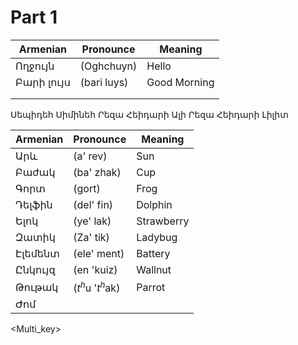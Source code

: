 # Part 1



| Armenian   | Pronounce   | Meaning      |
| ---------- | ----------- | ------------ |
| Ողջույն    | (Oghchuyn)  | Hello        |
| Բարի լույս | (bari luys) | Good Morning |
|            |             |              |
|            |             |              |
Սեպիդեհ Սիմինեհ
Րեզա Հեիդարի
Ալի Րեզա Հեիդարի
Լիլիտ

| Armenian | Pronounce         | Meaning    |
| -------- | ----------------- | ---------- |
| Արև      | (a' rev)          | Sun        |
| ‌Բաժակ   | (ba' zhak)        | Cup        |
| Գորտ     | (gort)            | Frog       |
| Դելֆին   | (del' fin)        | Dolphin    |
| Ելոկ     | (ye' lak)         | Strawberry |
| Զատիկ    | (Za' tik)         | Ladybug    |
| Էլեմենտ  | (ele' ment)       | Battery    |
| Ընկույզ  | (en 'kuiz)        | Wallnut    |
| Թութակ   | ($t^h$u '$t^h$ak) | Parrot     |
| Ժոմ      |                   |            |
  
<Multi_key> <g> <l>